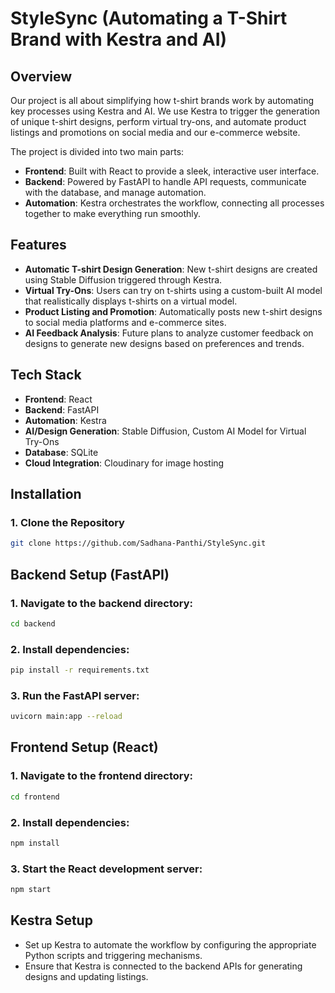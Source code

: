 # StyleSync (Automating a T-Shirt Brand with Kestra and AI)

## Overview

Our project is all about simplifying how t-shirt brands work by automating key processes using Kestra and AI. We use Kestra to trigger the generation of unique t-shirt designs, perform virtual try-ons, and automate product listings and promotions on social media and our e-commerce website. 

The project is divided into two main parts:
- **Frontend**: Built with React to provide a sleek, interactive user interface.
- **Backend**: Powered by FastAPI to handle API requests, communicate with the database, and manage automation.
- **Automation**: Kestra orchestrates the workflow, connecting all processes together to make everything run smoothly.

## Features

- **Automatic T-shirt Design Generation**: New t-shirt designs are created using Stable Diffusion triggered through Kestra.
- **Virtual Try-Ons**: Users can try on t-shirts using a custom-built AI model that realistically displays t-shirts on a virtual model.
- **Product Listing and Promotion**: Automatically posts new t-shirt designs to social media platforms and e-commerce sites.
- **AI Feedback Analysis**: Future plans to analyze customer feedback on designs to generate new designs based on preferences and trends.

## Tech Stack

- **Frontend**: React
- **Backend**: FastAPI
- **Automation**: Kestra
- **AI/Design Generation**: Stable Diffusion, Custom AI Model for Virtual Try-Ons
- **Database**: SQLite
- **Cloud Integration**: Cloudinary for image hosting


## Installation

### 1. Clone the Repository
```bash
git clone https://github.com/Sadhana-Panthi/StyleSync.git
```


## Backend Setup (FastAPI)
### 1. Navigate to the backend directory:
```bash
cd backend
```
### 2. Install dependencies:
```bash
pip install -r requirements.txt
```
### 3. Run the FastAPI server:
```bash
uvicorn main:app --reload
```

## Frontend Setup (React)
### 1. Navigate to the frontend directory:
```bash
cd frontend
```
### 2. Install dependencies:
```bash
npm install
```
### 3. Start the React development server:

```bash
npm start
```
## Kestra Setup
- Set up Kestra to automate the workflow by configuring the appropriate Python scripts and triggering mechanisms.
- Ensure that Kestra is connected to the backend APIs for generating designs and updating listings.




